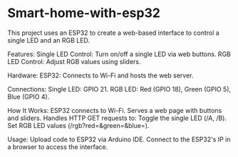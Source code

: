# Smart-home-with-esp32
This project uses an ESP32 to create a web-based interface to control a single LED and an RGB LED.

Features:
Single LED Control: Turn on/off a single LED via web buttons.
RGB LED Control: Adjust RGB values using sliders.

Hardware:
ESP32: Connects to Wi-Fi and hosts the web server.

Connections:
Single LED: GPIO 21.
RGB LED: Red (GPIO 18), Green (GPIO 5), Blue (GPIO 4).

How It Works:
ESP32 connects to Wi-Fi.
Serves a web page with buttons and sliders.
Handles HTTP GET requests to:
Toggle the single LED (/A, /B).
Set RGB LED values (/rgb?red=<value>&green=<value>&blue=<value>).

Usage:
Upload code to ESP32 via Arduino IDE.
Connect to the ESP32's IP in a browser to access the interface.
